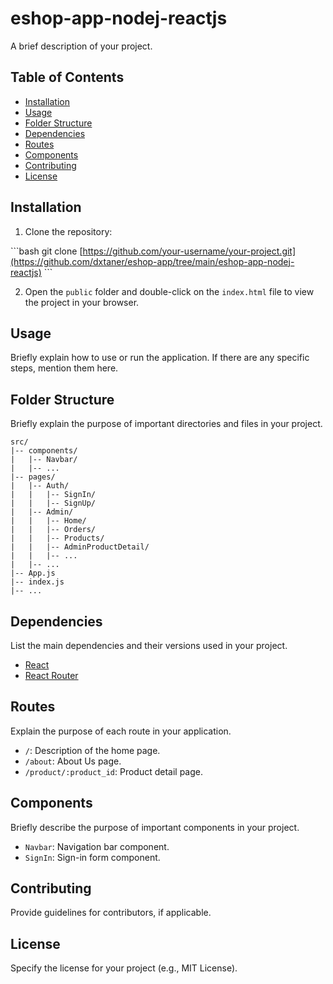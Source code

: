 

eshop-app-nodej-reactjs
=================

A brief description of your project.

Table of Contents
-----------------

*   [Installation](#installation)
*   [Usage](#usage)
*   [Folder Structure](#folder-structure)
*   [Dependencies](#dependencies)
*   [Routes](#routes)
*   [Components](#components)
*   [Contributing](#contributing)
*   [License](#license)

Installation
------------

1.  Clone the repository:

\`\`\`bash git clone [https://github.com/your-username/your-project.git](https://github.com/dxtaner/eshop-app/tree/main/eshop-app-nodej-reactjs) \`\`\`

2.  Open the `public` folder and double-click on the `index.html` file to view the project in your browser.

Usage
-----

Briefly explain how to use or run the application. If there are any specific steps, mention them here.

Folder Structure
----------------

Briefly explain the purpose of important directories and files in your project.

    src/
    |-- components/
    |   |-- Navbar/
    |   |-- ...
    |-- pages/
    |   |-- Auth/
    |   |   |-- SignIn/
    |   |   |-- SignUp/
    |   |-- Admin/
    |   |   |-- Home/
    |   |   |-- Orders/
    |   |   |-- Products/
    |   |   |-- AdminProductDetail/
    |   |   |-- ...
    |   |-- ...
    |-- App.js
    |-- index.js
    |-- ...
    

Dependencies
------------

List the main dependencies and their versions used in your project.

*   [React](https://reactjs.org/)
*   [React Router](https://reactrouter.com/)

Routes
------

Explain the purpose of each route in your application.

*   `/`: Description of the home page.
*   `/about`: About Us page.
*   `/product/:product_id`: Product detail page.

Components
----------

Briefly describe the purpose of important components in your project.

*   `Navbar`: Navigation bar component.
*   `SignIn`: Sign-in form component.

Contributing
------------

Provide guidelines for contributors, if applicable.

License
-------

Specify the license for your project (e.g., MIT License).
